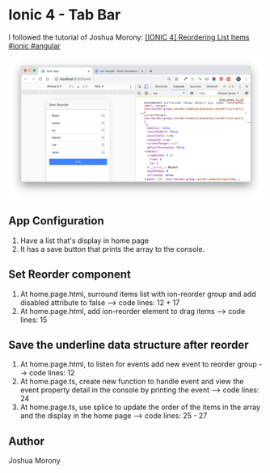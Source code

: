 # Ionic 4 - Tab Bar

I followed the tutorial of Joshua Morony: [[IONIC 4] Reordering List Items #ionic #angular](https://youtu.be/8kZTK32PuIg)

<img src="https://github.com/martha-softwaredeveloper/Ionic4-ItemReorder/blob/master/src/assets/Screen-shot.png" width="600"/>

## App Configuration

1. Have a list that's display in home page
2. It has a save button that prints the array to the console.

## Set Reorder component

1. At home.page.html, surround items list with ion-reorder group  and add disabled attribute to false --> code lines: 12 + 17
2. At home.page.html, add ion-reorder element to drag items --> code lines: 15
 
## Save the underline data structure after reorder

1. At home.page.html, to listen for events add new event to reorder group --> code lines: 12
2. At home.page.ts, create new function to handle event and view the event property detail in the console by printing the event --> code lines: 24
3. At home.page.ts, use splice to update the order of the items in the array and the display in the home page --> code lines: 25 - 27

## Author

Joshua Morony